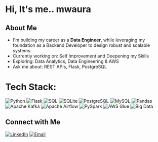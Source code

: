 #  Hi, It's me.. mwaura

## About Me
-  I'm building my career as a **Data Engineer**, while leveraging my foundation as a Backend Developer to design robust and scalable systems.
-  Currently working on: Self Improvement and Deepening my Skills
-  Exploring: Data Analytics, Data Engineering & AWS
-  Ask me about: REST APIs, Flask, PostgreSQL


# Tech Stack:

![Python](https://img.shields.io/badge/Python-grey?style=flat-square&logo=python&logoColor=white) ![Flask](https://img.shields.io/badge/Flask-grey?style=flat-square&logo=flask&logoColor=white) ![SQL](https://img.shields.io/badge/SQL-grey?style=flat-square&logo=database&logoColor=white) ![SQLite](https://img.shields.io/badge/SQLite-grey?style=flat-square&logo=sqlite&logoColor=white) ![PostgreSQL](https://img.shields.io/badge/PostgreSQL-grey?style=flat-square&logo=postgresql&logoColor=white) ![MySQL](https://img.shields.io/badge/MySQL-grey?style=flat-square&logo=mysql&logoColor=white) ![Pandas](https://img.shields.io/badge/Pandas-grey?style=flat-square&logo=pandas&logoColor=white) ![Apache Kafka](https://img.shields.io/badge/Kafka-grey?style=flat-square&logo=apache-kafka&logoColor=white) ![Apache Airflow](https://img.shields.io/badge/Airflow-grey?style=flat-square&logo=apache-airflow&logoColor=white) ![PySpark](https://img.shields.io/badge/PySpark-grey?style=flat-square&logo=apachespark&logoColor=white) ![AWS Glue](https://img.shields.io/badge/AWS%20Glue-grey?style=flat-square&logo=amazon-aws&logoColor=white) ![Big Data](https://img.shields.io/badge/Big%20Data-grey?style=flat-square&logo=databricks&logoColor=white)


## Connect with Me

[![LinkedIn](https://img.shields.io/badge/LinkedIn-0A66C2?style=for-the-badge&logo=linkedin&logoColor=white)](https://www.linkedin.com/in/mwaura-mwangi-57805382/) 
[![Email](https://img.shields.io/badge/Gmail-D14836?style=for-the-badge&logo=gmail&logoColor=white)](mailto:dev.mwauramwangi@gmail.com)
